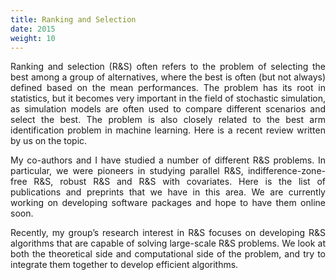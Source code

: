 ```yaml
---
title: Ranking and Selection
date: 2015
weight: 10
---
```



<!--more-->
<DIV align="justify">

Ranking and selection (R&S) often refers to the problem of selecting the best among a group of alternatives, where the best is often (but not always) defined based on the mean performances. The problem has its root in statistics, but it becomes very important in the field of stochastic simulation, as simulation models are often used to compare different scenarios and select the best. The problem is also closely related to the best arm identification problem in machine learning. Here is a recent review written by us on the topic.

My co-authors and I have studied a number of different R&S problems. In particular, we were pioneers in studying parallel R&S, indifference-zone-free R&S, robust R&S and R&S with covariates. Here is the list of publications and preprints that we have in this area. We are currently working on developing software packages and hope to have them online soon.

Recently, my group’s research interest in R&S focuses on developing R&S algorithms that are capable of solving large-scale R&S problems. We look at both the theoretical side and computational side of the problem, and try to integrate them together to develop efficient algorithms.
</DIV>
